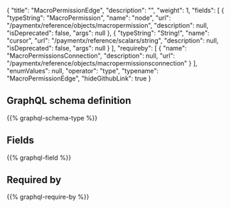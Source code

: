 {
  "title": "MacroPermissionEdge",
  "description": "",
  "weight": 1,
  "fields": [
    {
      "typeString": "MacroPermission",
      "name": "node",
      "url": "/paymentx/reference/objects/macropermission",
      "description": null,
      "isDeprecated": false,
      "args": null
    },
    {
      "typeString": "String!",
      "name": "cursor",
      "url": "/paymentx/reference/scalars/string",
      "description": null,
      "isDeprecated": false,
      "args": null
    }
  ],
  "requireby": [
    {
      "name": "MacroPermissionsConnection",
      "description": null,
      "url": "/paymentx/reference/objects/macropermissionsconnection"
    }
  ],
  "enumValues": null,
  "operator": "type",
  "typename": "MacroPermissionEdge",
  "hideGithubLink": true
}
## GraphQL schema definition

{{% graphql-schema-type %}}

## Fields

{{% graphql-field %}}

## Required by

{{% graphql-require-by %}}
